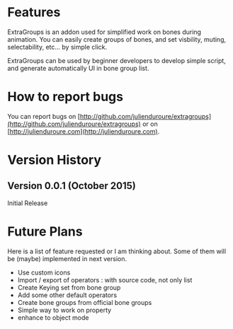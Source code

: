 # Features

ExtraGroups is an addon used for simplified work on bones during animation. You can easily create groups of bones, and set visbility, muting, selectability, etc... by simple click.

ExtraGroups can be used by beginner developers to develop simple script, and generate automatically UI in bone group list.

# How to report bugs

You can report bugs on [http://github.com/julienduroure/extragroups](http://github.com/julienduroure/extragroups) or on [http://julienduroure.com](http://julienduroure.com).

# Version History

## Version 0.0.1 (October 2015)

Initial Release

# Future Plans

Here is a list of feature requested or I am thinking about. Some of them will be (maybe) implemented in next version.

* Use custom icons
* Import / export of operators : with source code, not only list
* Create Keying set from bone group
* Add some other default operators
* Create bone groups from official bone groups
* Simple way to work on property
* enhance to object mode
